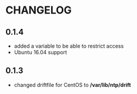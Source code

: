 # CHANGELOG

## 0.1.4

* added a variable to be able to restrict access
* Ubuntu 16.04 support

## 0.1.3

* changed driftfile for CentOS to **/var/lib/ntp/drift**
